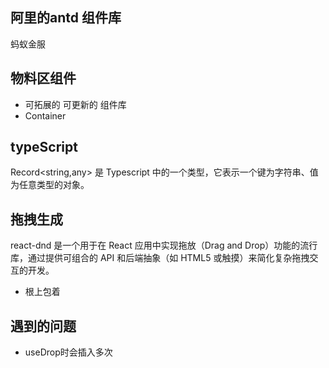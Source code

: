 


## 阿里的antd 组件库
  蚂蚁金服
  

## 物料区组件
  - 可拓展的 可更新的 组件库
  - Container 



## typeScript
Record<string,any> 是 Typescript 中的一个类型，它表示一个键为字符串、值为任意类型的对象。


## 拖拽生成

react-dnd 是一个用于在 React 应用中实现拖放（Drag and Drop）功能的流行库，通过提供可组合的 API 和后端抽象（如 HTML5 或触摸）来简化复杂拖拽交互的开发。
- 根上包着


## 遇到的问题
- useDrop时会插入多次